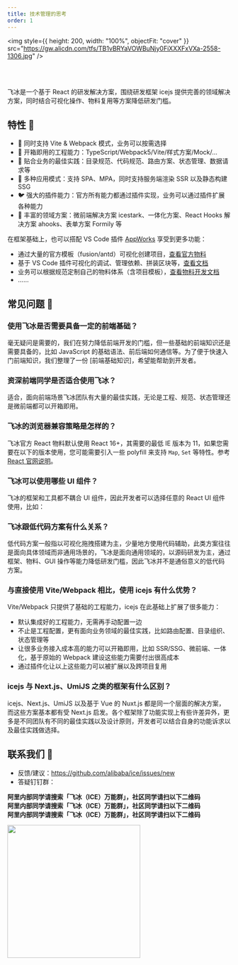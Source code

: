 ```yaml
---
title: 技术管理的思考
order: 1
---
```


<img style={{
  height: 200,
  width: "100%",
  objectFit: "cover"
}} src="https://gw.alicdn.com/tfs/TB1vBRYaVOWBuNjy0FiXXXFxVXa-2558-1306.jpg" />

<br />
<br />

飞冰是一个基于 React 的研发解决方案，围绕研发框架 icejs 提供完善的领域解决方案，同时结合可视化操作、物料复用等方案降低研发门槛。

## 特性 🎉

- 🦧 同时支持 Vite & Webpack 模式，业务可以按需选择
- 🐒 开箱即用的工程能力：TypeScript/Webpack5/Vite/样式方案/Mock/...
- 🦊 贴合业务的最佳实践：目录规范、代码规范、路由方案、状态管理、数据请求等
- 🐯 多种应用模式：支持 SPA、MPA，同时支持服务端渲染 SSR 以及静态构建 SSG
- 🐦 强大的插件能力：官方所有能力都通过插件实现，业务可以通过插件扩展各种能力
- 🐘 丰富的领域方案：微前端解决方案 icestark、一体化方案、React Hooks 解决方案 ahooks、表单方案 Formily 等

在框架基础上，也可以搭配 VS Code 插件 [AppWorks](https://vsmarketplacebadge.apphb.com/version-short/iceworks-team.iceworks.svg?logo=visual-studio-code) 享受到更多功能：

- 通过大量的官方模板（fusion/antd）可视化创建项目，[查看官方物料](https://appworks.site/materialCenter/fusion.html)
- 基于 VS Code 插件可视化的调试、管理依赖、拼装区块等，[查看文档](https://appworks.site)
- 业务可以根据规范定制自己的物料体系（含项目模板），[查看物料开发文档](https://appworks.site/materials/about.html)
- ……

## 常见问题 📝

### 使用飞冰是否需要具备一定的前端基础？

毫无疑问是需要的，我们在努力降低前端开发的门槛，但一些基础的前端知识还是需要具备的，比如 JavaScript 的基础语法、前后端如何通信等。为了便于快速入门前端知识，我们整理了一份 [前端基础知识]，希望能帮助到开发者。

### 资深前端同学是否适合使用飞冰？

适合，面向前端场景飞冰团队有大量的最佳实践，无论是工程、规范、状态管理还是微前端都可以开箱即用。

### 飞冰的浏览器兼容策略是怎样的？

飞冰官方 React 物料默认使用 React 16+，其需要的最低 IE 版本为 11，如果您需要在以下的版本使用，您可能需要引入一些 polyfill 来支持 `Map`, `Set` 等特性。参考[React 官网说明](https://reactjs.org/blog/2017/09/26/react-v16.0.html#javascript-environment-requirements)。

### 飞冰可以使用哪些 UI 组件？

飞冰的框架和工具都不耦合 UI 组件，因此开发者可以选择任意的 React UI 组件使用，比如：



### 飞冰跟低代码方案有什么关系？

低代码方案一般指以可视化拖拽搭建为主，少量地方使用代码辅助，此类方案往往是面向具体领域而非通用场景的，飞冰是面向通用领域的，以源码研发为主，通过框架、物料、GUI 操作等能力降低研发门槛，因此飞冰并不是通俗意义的低代码方案。

### 与直接使用 Vite/Webpack 相比，使用 icejs 有什么优势？

Vite/Webpack 只提供了基础的工程能力，icejs 在此基础上扩展了很多能力：

- 默认集成好的工程能力，无需再手动配置一边
- 不止是工程配置，更有面向业务领域的最佳实践，比如路由配置、目录组织、状态管理等
- 让很多业务接入成本高的能力可以开箱即用，比如 SSR/SSG、微前端、一体化，基于原始的 Webpack 建设这些能力需要付出很高成本
- 通过插件化让以上这些能力可以被扩展以及跨项目复用

### icejs 与 Next.js、UmiJS 之类的框架有什么区别？

icejs、Next.js、UmiJS 以及基于 Vue 的 Nuxt.js 都是同一个层面的解决方案，而这些方案基本都有受 Next.js 启发。各个框架除了功能实现上有些许差异外，更多是不同团队有不同的最佳实践以及设计原则，开发者可以结合自身的功能诉求以及最佳实践做选择。

## 联系我们 🧼

- 反馈/建议：<https://github.com/alibaba/ice/issues/new>
- 答疑钉钉群：

**阿里内部同学请搜索「飞冰（ICE）万能群」，社区同学请扫以下二维码**<br />
**阿里内部同学请搜索「飞冰（ICE）万能群」，社区同学请扫以下二维码**<br />
**阿里内部同学请搜索「飞冰（ICE）万能群」，社区同学请扫以下二维码**<br />

  <img src="http://ice.alicdn.com/assets/images/qrcode.png" width="300" />
